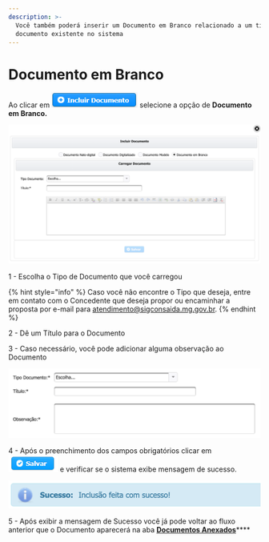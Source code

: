 ```yaml
---
description: >-
  Você também poderá inserir um Documento em Branco relacionado a um tipo de
  documento existente no sistema
---
```


# Documento em Branco

Ao clicar em ![](../../.gitbook/assets/incluir-documento.png) selecione a opção de **Documento em Branco.**

![Inserir Documento em Branco](../../.gitbook/assets/processo_eletronico_documento_em_branco.png)

1 - Escolha o Tipo de Documento que você carregou

{% hint style="info" %}
Caso você não encontre o Tipo que deseja, entre em contato com o Concedente que deseja propor ou encaminhar a proposta por e-mail para atendimento@sigconsaida.mg.gov.br.
{% endhint %}

2 - Dê um Título para o Documento

3 - Caso necessário, você pode adicionar alguma observação ao Documento

![Campos disponíveis para edição](../../.gitbook/assets/processo_eletronico_preenchimento_campos.png)

4 - Após o preenchimento dos campos obrigatórios clicar em ![](<../../.gitbook/assets/salvar (1).png>)  e verificar se o sistema exibe mensagem de sucesso.  

![](../../.gitbook/assets/processo_eletronico_arquivo_anexado_sucesso.png)

5 -  Após exibir a mensagem de Sucesso você já pode voltar ao fluxo anterior que o Documento aparecerá na aba [**Documentos Anexados**](../../convenios/proposta/documentos-anexados.md)****
